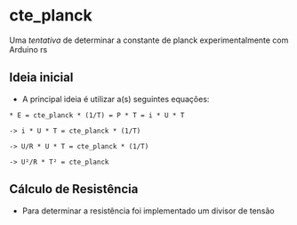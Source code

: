 # cte_planck
Uma *tentativa* de determinar a constante de planck experimentalmente com Arduino rs

## Ideia inicial

- A principal ideia é utilizar a(s) seguintes equações: 

```
* E = cte_planck * (1/T) = P * T = i * U * T

-> i * U * T = cte_planck * (1/T)

-> U/R * U * T = cte_planck * (1/T)

-> U²/R * T² = cte_planck
```

## Cálculo de Resistência 
- Para determinar a resistência foi implementado um divisor de tensão


